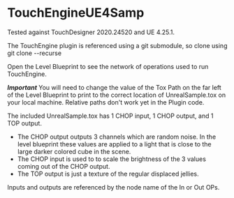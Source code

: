 # TouchEngineUE4Samp

Tested against TouchDesigner 2020.24520 and UE 4.25.1.

The TouchEngine plugin is referenced using a git submodule, so clone using
git clone --recurse <gitURL>

Open the Level Blueprint to see the network of operations used to run TouchEngine.

***Important***
You will need to change the value of the Tox Path on the far left of the Level Blueprint
to print to the correct location of UnrealSample.tox on your local machine. Relative paths
don't work yet in the Plugin code.

The included UnrealSample.tox has 1 CHOP input, 1 CHOP output, and 1 TOP output. 

* The CHOP output outputs 3 channels which are random noise. In the level blueprint these
values are applied to a light that is close to the large darker colored cube in the scene.
* The CHOP input is used to to scale the brightness of the 3 values coming out of the CHOP output.
* The TOP output is just a texture of the regular displaced jellies.

Inputs and outputs are referenced by the node name of the In or Out OPs.
